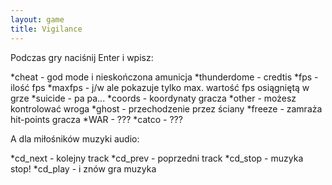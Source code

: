 ```yaml
---
layout: game
title: Vigilance
---
```


Podczas gry naciśnij Enter i wpisz:

*cheat 		- god mode i nieskończona amunicja
*thunderdome	- credtis
*fps 		- ilość fps
*maxfps 		- j/w ale pokazuje tylko max. wartość fps 
osiągniętą w 
		  grze
*suicide 		- pa pa...
*coords 		- koordynaty gracza
*other 		- możesz kontrolować wroga
*ghost 		- przechodzenie przez ściany
*freeze 		- zamraża hit-points gracza
*WAR 		- ???
*catco 		- ???

A dla miłośników muzyki audio:

*cd_next - kolejny track
*cd_prev - poprzedni track
*cd_stop - muzyka stop!
*cd_play - i znów gra muzyka
